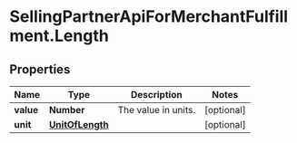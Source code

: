 # SellingPartnerApiForMerchantFulfillment.Length

## Properties

Name | Type | Description | Notes
------------ | ------------- | ------------- | -------------
**value** | **Number** | The value in units. | [optional] 
**unit** | [**UnitOfLength**](UnitOfLength.md) |  | [optional] 


